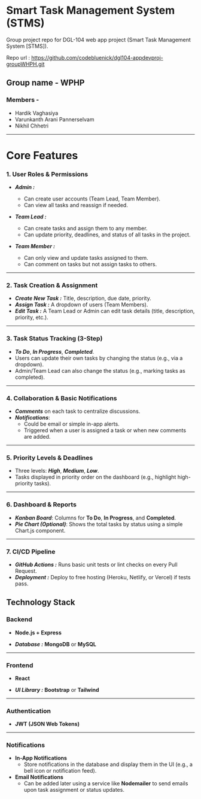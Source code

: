 # Smart Task Management System (STMS)
Group project repo for DGL-104 web app project (Smart Task Management System [STMS]).

Repo url : https://github.com/codebluenick/dgl104-appdevproj-groupWHPH.git

## Group name - WPHP
### Members - 
- Hardik Vaghasiya
- Varunkanth Arani Pannerselvam
- Nikhil Chhetri

---

# Core Features
### 1. User Roles & Permissions

- __*Admin :*__
  - Can create user accounts (Team Lead, Team Member).
  - Can view all tasks and reassign if needed.

- __*Team Lead :*__
  - Can create tasks and assign them to any member.
  - Can update priority, deadlines, and status of all tasks in the project.

- __*Team Member :*__
  - Can only view and update tasks assigned to them.
  - Can comment on tasks but not assign tasks to others.

---

### 2. Task Creation & Assignment
- __*Create New Task :*__ Title, description, due date, priority.
- __*Assign Task :*__ A dropdown of users (Team Members).
- __*Edit Task :*__ A Team Lead or Admin can edit task details (title, description, priority, etc.).

---

### 3. Task Status Tracking (3-Step)
- __*To Do*__, __*In Progress*__, __*Completed*__.
- Users can update their own tasks by changing the status (e.g., via a dropdown).
- Admin/Team Lead can also change the status (e.g., marking tasks as completed).

---

### 4. Collaboration & Basic Notifications
- __*Comments*__ on each task to centralize discussions.
- __*Notifications*__: 
  - Could be email or simple in-app alerts.
  - Triggered when a user is assigned a task or when new comments are added.

---

### 5. Priority Levels & Deadlines
- Three levels: __*High*__, __*Medium*__, __*Low*__.
- Tasks displayed in priority order on the dashboard (e.g., highlight high-priority tasks).

---

### 6. Dashboard & Reports
- __*Kanban Board*__: Columns for **To Do**, **In Progress**, and **Completed**.
- __*Pie Chart (Optional)*__: Shows the total tasks by status using a simple Chart.js component.

---

### 7. CI/CD Pipeline 
- __*GitHub Actions :*__ Runs basic unit tests or lint checks on every Pull Request.
- __*Deployment :*__ Deploy to free hosting (Heroku, Netlify, or Vercel) if tests pass.


## Technology Stack
### Backend
- **Node.js + Express**  
  
- __*Database :*__  **MongoDB** or **MySQL**  

---

### Frontend
- **React** 
  
- __*UI Library :*__  **Bootstrap** or **Tailwind**

---

### Authentication
- **JWT (JSON Web Tokens)**

---

### Notifications
- **In-App Notifications**  
  - Store notifications in the database and display them in the UI (e.g., a bell icon or notification feed).
- **Email Notifications**  
  - Can be added later using a service like **Nodemailer** to send emails upon task assignment or status updates.
